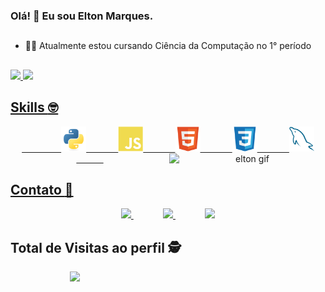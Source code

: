 <!--
**eltoncastor/eltoncastor** is a ✨ _special_ ✨ repository because its `README.md` (this file) appears on your GitHub profile.

Here are some ideas to get you started:

- 🔭 I’m currently working on ...
- 🌱 I’m currently learning ...
- 👯 I’m looking to collaborate on ...
- 🤔 I’m looking for help with ...
- 💬 Ask me about ...
- 📫 How to reach me: ...
- 😄 Pronouns: ...
- ⚡ Fun fact: ...
-->

### Olá! 👋 Eu sou Elton Marques.
##

- 👨‍🎓 Atualmente estou cursando Ciência da Computação no 1° período
##
 <div style="display: inline_block">
  <a href="https://github.com/eltoncastor">
  <img height="180em" src="https://github-readme-stats.vercel.app/api?username=eltoncastor&show_icons=true&theme=tokyonight&include_all_commits=true&count_private=true&card_width=250"/>
  <img height="180em" src="https://github-readme-stats.vercel.app/api/top-langs/?username=eltoncastor&layout=compact&langs_count=5&theme=tokyonight"/>
</div>
   
## Skills :nerd_face:
<p align="center">
    &nbsp;&nbsp;&nbsp;&nbsp;&nbsp;&nbsp;&nbsp;&nbsp;&nbsp;&nbsp;&nbsp;&nbsp;&nbsp;&nbsp;&nbsp;
    <img height="40" src="https://raw.githubusercontent.com/devicons/devicon/master/icons/python/python-original.svg">
    &nbsp;&nbsp;&nbsp;&nbsp;&nbsp;&nbsp;&nbsp;&nbsp;&nbsp;&nbsp;&nbsp;
    <img height="40" src="https://raw.githubusercontent.com/devicons/devicon/master/icons/javascript/javascript-plain.svg">
    &nbsp;&nbsp;&nbsp;&nbsp;&nbsp;&nbsp;&nbsp;&nbsp;&nbsp;&nbsp;&nbsp;
    <img height="40" src="https://raw.githubusercontent.com/devicons/devicon/master/icons/html5/html5-original.svg">
    &nbsp;&nbsp;&nbsp;&nbsp;&nbsp;&nbsp;&nbsp;&nbsp;&nbsp;&nbsp;&nbsp;
    <img height="40" src="https://raw.githubusercontent.com/devicons/devicon/master/icons/css3/css3-original.svg">
    &nbsp;&nbsp;&nbsp;&nbsp;&nbsp;&nbsp;&nbsp;&nbsp;&nbsp;&nbsp;&nbsp;
    <img height="40" src="https://raw.githubusercontent.com/devicons/devicon/master/icons/mysql/mysql-plain.svg">
     &nbsp;&nbsp;&nbsp;&nbsp;&nbsp;&nbsp;&nbsp;&nbsp;&nbsp;&nbsp;&nbsp;
   <img align="right" alt="elton gif" src="https://media4.giphy.com/media/txXKMMZJRXJz7q32GV/giphy.gif?cid=790b7611b8878f9a5b35fc150ab444457744544af284d8a4&rid=giphy.gif&ct=g" width="250px">
   
</p>


## Contato :iphone:

<p align="center">
    <a href="https://github.com/eltoncastor">
        <img  src="https://img.shields.io/badge/github-%23100000.svg?&style=for-the-badge&logo=github&logoColor=white&link=mailto:https://github.com/eltoncastor">
    </a>
    &nbsp;&nbsp;&nbsp;&nbsp;&nbsp;&nbsp;&nbsp;&nbsp;&nbsp;&nbsp;&nbsp;
    <a href="mailto:contatoeltonmarques@gmail.com">
        <img src="https://img.shields.io/badge/gmail-D14836?&style=for-the-badge&logo=gmail&logoColor=white&link=contatoeltonmarques@gmail.com">
    </a>
    &nbsp;&nbsp;&nbsp;&nbsp;&nbsp;&nbsp;&nbsp;&nbsp;&nbsp;&nbsp;&nbsp;
    <a href="https://www.linkedin.com/in/elton-marques" target="_blank">
        <img src="https://img.shields.io/badge/linkedin-%230077B5.svg?&style=for-the-badge&logo=linkedin&logoColor=white&link=mailto:https://www.linkedin.com/in/mateusaraujobarros/">
    </a>
</p>


## Total de Visitas ao perfil 🕵️
<p align="left">
     &nbsp;&nbsp;&nbsp;&nbsp;&nbsp;&nbsp;&nbsp;&nbsp;&nbsp;&nbsp;&nbsp; &nbsp;&nbsp;&nbsp;&nbsp;&nbsp;&nbsp;&nbsp;&nbsp;&nbsp;&nbsp;&nbsp;
    <img src="https://profile-counter.glitch.me/eltoncastor/count.svg">
</p>

